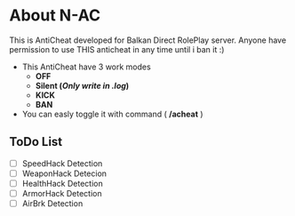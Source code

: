 # About N-AC
This is AntiCheat developed for Balkan Direct RolePlay server.
Anyone have permission to use THIS anticheat in any time until i ban it :)
- This AntiCheat have 3 work modes
  * __OFF__
  * __Silent (_Only write in .log_)__
  * __KICK__
  * __BAN__
- You can easly toggle it with command ( __/acheat__ )
## ToDo List
- [ ]  SpeedHack Detection
- [ ] WeaponHack Detecion
- [ ] HealthHack Detection
- [ ] ArmorHack Detection
- [ ] AirBrk Detection
